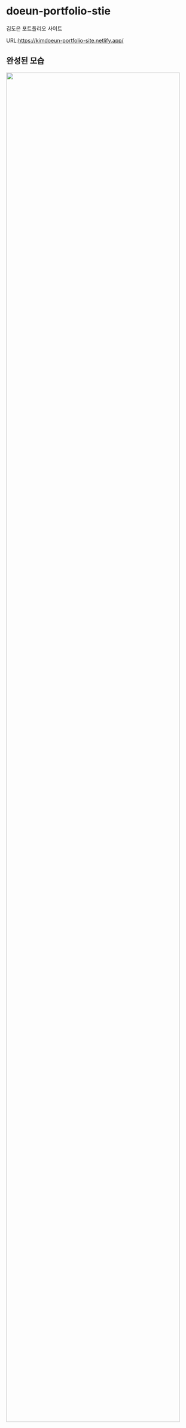 # doeun-portfolio-stie
김도은 포트폴리오 사이트

URL:https://kimdoeun-portfolio-site.netlify.app/

## 완성된 모습 

<div>
  <img src="https://github.com/ddonni0426/doeun-portfolio-stie/blob/master/assets/image/doeun-site.gif" width="96%"></img>
</div>
